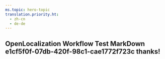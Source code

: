 ```yaml
---
ms.topic: hero-topic
translation.priority.ht: 
  - zh-cn
  - de-de
---
```

## OpenLocalization Workflow Test MarkDown e1cf5f0f-07db-420f-98c1-cae1772f723c thanks!
